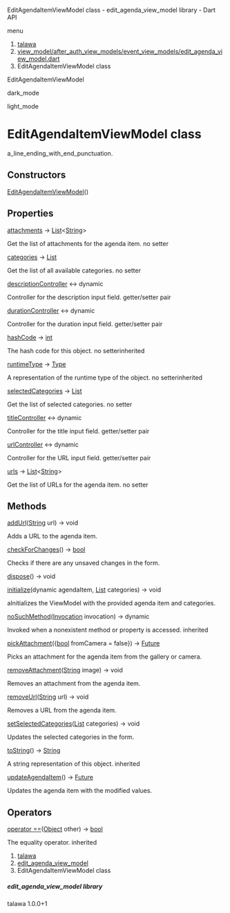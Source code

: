 




EditAgendaItemViewModel class - edit\_agenda\_view\_model library - Dart API







menu

1. [talawa](../index.html)
2. [view\_model/after\_auth\_view\_models/event\_view\_models/edit\_agenda\_view\_model.dart](../file-___home_harshil_Desktop_open-source_palisadoes_talawa_lib_view_model_after_auth_view_models_event_view_models_edit_agenda_view_model/)
3. EditAgendaItemViewModel class

EditAgendaItemViewModel


dark\_mode

light\_mode




# EditAgendaItemViewModel class


a\_line\_ending\_with\_end\_punctuation.


## Constructors

[EditAgendaItemViewModel](../file-___home_harshil_Desktop_open-source_palisadoes_talawa_lib_view_model_after_auth_view_models_event_view_models_edit_agenda_view_model/EditAgendaItemViewModel/EditAgendaItemViewModel.html)()




## Properties

[attachments](../file-___home_harshil_Desktop_open-source_palisadoes_talawa_lib_view_model_after_auth_view_models_event_view_models_edit_agenda_view_model/EditAgendaItemViewModel/attachments.html)
→ [List](https://api.flutter.dev/flutter/dart-core/List-class.html)<[String](https://api.flutter.dev/flutter/dart-core/String-class.html)>

Get the list of attachments for the agenda item.
no setter

[categories](../file-___home_harshil_Desktop_open-source_palisadoes_talawa_lib_view_model_after_auth_view_models_event_view_models_edit_agenda_view_model/EditAgendaItemViewModel/categories.html)
→ [List](https://api.flutter.dev/flutter/dart-core/List-class.html)

Get the list of all available categories.
no setter

[descriptionController](../file-___home_harshil_Desktop_open-source_palisadoes_talawa_lib_view_model_after_auth_view_models_event_view_models_edit_agenda_view_model/EditAgendaItemViewModel/descriptionController.html)
↔ dynamic

Controller for the description input field.
getter/setter pair

[durationController](../file-___home_harshil_Desktop_open-source_palisadoes_talawa_lib_view_model_after_auth_view_models_event_view_models_edit_agenda_view_model/EditAgendaItemViewModel/durationController.html)
↔ dynamic

Controller for the duration input field.
getter/setter pair

[hashCode](https://api.flutter.dev/flutter/dart-core/Object/hashCode.html)
→ [int](https://api.flutter.dev/flutter/dart-core/int-class.html)

The hash code for this object.
no setterinherited

[runtimeType](https://api.flutter.dev/flutter/dart-core/Object/runtimeType.html)
→ [Type](https://api.flutter.dev/flutter/dart-core/Type-class.html)

A representation of the runtime type of the object.
no setterinherited

[selectedCategories](../file-___home_harshil_Desktop_open-source_palisadoes_talawa_lib_view_model_after_auth_view_models_event_view_models_edit_agenda_view_model/EditAgendaItemViewModel/selectedCategories.html)
→ [List](https://api.flutter.dev/flutter/dart-core/List-class.html)

Get the list of selected categories.
no setter

[titleController](../file-___home_harshil_Desktop_open-source_palisadoes_talawa_lib_view_model_after_auth_view_models_event_view_models_edit_agenda_view_model/EditAgendaItemViewModel/titleController.html)
↔ dynamic

Controller for the title input field.
getter/setter pair

[urlController](../file-___home_harshil_Desktop_open-source_palisadoes_talawa_lib_view_model_after_auth_view_models_event_view_models_edit_agenda_view_model/EditAgendaItemViewModel/urlController.html)
↔ dynamic

Controller for the URL input field.
getter/setter pair

[urls](../file-___home_harshil_Desktop_open-source_palisadoes_talawa_lib_view_model_after_auth_view_models_event_view_models_edit_agenda_view_model/EditAgendaItemViewModel/urls.html)
→ [List](https://api.flutter.dev/flutter/dart-core/List-class.html)<[String](https://api.flutter.dev/flutter/dart-core/String-class.html)>

Get the list of URLs for the agenda item.
no setter



## Methods

[addUrl](../file-___home_harshil_Desktop_open-source_palisadoes_talawa_lib_view_model_after_auth_view_models_event_view_models_edit_agenda_view_model/EditAgendaItemViewModel/addUrl.html)([String](https://api.flutter.dev/flutter/dart-core/String-class.html) url)
→ void


Adds a URL to the agenda item.

[checkForChanges](../file-___home_harshil_Desktop_open-source_palisadoes_talawa_lib_view_model_after_auth_view_models_event_view_models_edit_agenda_view_model/EditAgendaItemViewModel/checkForChanges.html)()
→ [bool](https://api.flutter.dev/flutter/dart-core/bool-class.html)


Checks if there are any unsaved changes in the form.

[dispose](../file-___home_harshil_Desktop_open-source_palisadoes_talawa_lib_view_model_after_auth_view_models_event_view_models_edit_agenda_view_model/EditAgendaItemViewModel/dispose.html)()
→ void



[initialize](../file-___home_harshil_Desktop_open-source_palisadoes_talawa_lib_view_model_after_auth_view_models_event_view_models_edit_agenda_view_model/EditAgendaItemViewModel/initialize.html)(dynamic agendaItem, [List](https://api.flutter.dev/flutter/dart-core/List-class.html) categories)
→ void


aInitializes the ViewModel with the provided agenda item and categories.

[noSuchMethod](https://api.flutter.dev/flutter/dart-core/Object/noSuchMethod.html)([Invocation](https://api.flutter.dev/flutter/dart-core/Invocation-class.html) invocation)
→ dynamic


Invoked when a nonexistent method or property is accessed.
inherited

[pickAttachment](../file-___home_harshil_Desktop_open-source_palisadoes_talawa_lib_view_model_after_auth_view_models_event_view_models_edit_agenda_view_model/EditAgendaItemViewModel/pickAttachment.html)({[bool](https://api.flutter.dev/flutter/dart-core/bool-class.html) fromCamera = false})
→ [Future](https://api.flutter.dev/flutter/dart-core/Future-class.html)<void>


Picks an attachment for the agenda item from the gallery or camera.

[removeAttachment](../file-___home_harshil_Desktop_open-source_palisadoes_talawa_lib_view_model_after_auth_view_models_event_view_models_edit_agenda_view_model/EditAgendaItemViewModel/removeAttachment.html)([String](https://api.flutter.dev/flutter/dart-core/String-class.html) image)
→ void


Removes an attachment from the agenda item.

[removeUrl](../file-___home_harshil_Desktop_open-source_palisadoes_talawa_lib_view_model_after_auth_view_models_event_view_models_edit_agenda_view_model/EditAgendaItemViewModel/removeUrl.html)([String](https://api.flutter.dev/flutter/dart-core/String-class.html) url)
→ void


Removes a URL from the agenda item.

[setSelectedCategories](../file-___home_harshil_Desktop_open-source_palisadoes_talawa_lib_view_model_after_auth_view_models_event_view_models_edit_agenda_view_model/EditAgendaItemViewModel/setSelectedCategories.html)([List](https://api.flutter.dev/flutter/dart-core/List-class.html) categories)
→ void


Updates the selected categories in the form.

[toString](https://api.flutter.dev/flutter/dart-core/Object/toString.html)()
→ [String](https://api.flutter.dev/flutter/dart-core/String-class.html)


A string representation of this object.
inherited

[updateAgendaItem](../file-___home_harshil_Desktop_open-source_palisadoes_talawa_lib_view_model_after_auth_view_models_event_view_models_edit_agenda_view_model/EditAgendaItemViewModel/updateAgendaItem.html)()
→ [Future](https://api.flutter.dev/flutter/dart-core/Future-class.html)<void>


Updates the agenda item with the modified values.



## Operators

[operator ==](https://api.flutter.dev/flutter/dart-core/Object/operator_equals.html)([Object](https://api.flutter.dev/flutter/dart-core/Object-class.html) other)
→ [bool](https://api.flutter.dev/flutter/dart-core/bool-class.html)


The equality operator.
inherited



 


1. [talawa](../index.html)
2. [edit\_agenda\_view\_model](../file-___home_harshil_Desktop_open-source_palisadoes_talawa_lib_view_model_after_auth_view_models_event_view_models_edit_agenda_view_model/)
3. EditAgendaItemViewModel class

##### edit\_agenda\_view\_model library





talawa
1.0.0+1






